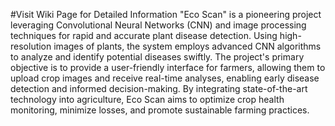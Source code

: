 #Visit Wiki Page for Detailed Information
"Eco Scan" is a pioneering project leveraging Convolutional Neural Networks (CNN) and image processing techniques for rapid and accurate plant disease detection. Using high-resolution images of plants, the system employs advanced CNN algorithms to analyze and identify potential diseases swiftly. The project's primary objective is to provide a user-friendly interface for farmers, allowing them to upload crop images and receive real-time analyses, enabling early disease detection and informed decision-making. By integrating state-of-the-art technology into agriculture, Eco Scan aims to optimize crop health monitoring, minimize losses, and promote sustainable farming practices.
